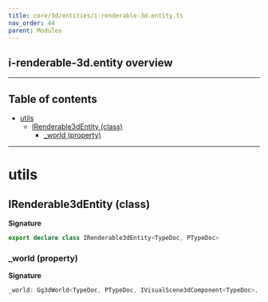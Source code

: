 ```yaml
---
title: core/3d/entities/i-renderable-3d.entity.ts
nav_order: 44
parent: Modules
---
```


## i-renderable-3d.entity overview

---

<h2 class="text-delta">Table of contents</h2>

- [utils](#utils)
  - [IRenderable3dEntity (class)](#irenderable3dentity-class)
    - [\_world (property)](#_world-property)

---

# utils

## IRenderable3dEntity (class)

**Signature**

```ts
export declare class IRenderable3dEntity<TypeDoc, PTypeDoc>
```

### \_world (property)

**Signature**

```ts
_world: Gg3dWorld<TypeDoc, PTypeDoc, IVisualScene3dComponent<TypeDoc>, IPhysicsWorld3dComponent<PTypeDoc>> | null
```

